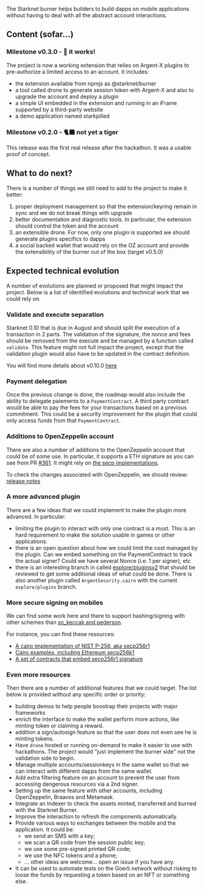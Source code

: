 The Starknet burner helps builders to build dapps on mobile applications
without having to deal with all the abstract account interactions.

## Content (sofar...)

### Milestone v0.3.0 - 🐾 it works!

The project is now a working extension that relies on Argent-X plugins to
pre-authorize a limited access to an account. It includes:

- the extension available from npmjs as @starknet/burner
- a tool called drone to generate session token with Argent-X and also to
  upgrade the account and deploy a plugin
- a simple UI embedded in the extension and running in an iFrame supported
  by a third-party website
- a demo application named starkpilled

### Milestone v0.2.0 - 🐈‍⬛ not yet a tiger

This release was the first real release after the hackathon. It was a
usable proof of concept.

## What to do next?

There is a number of things we still need to add to the project to make it
better:

1. proper deployment management so that the extension/keyring remain in
   sync and we do not break things with upgrade
2. better documentation and diagnostic tools. In particular, the extension
   should control the token and the account
3. an extensible drone. For now, only one plugin is supported we should
   generate plugins specifics to dapps
4. a social backed wallet that would rely on the OZ account and provide the
   extensibility of the burner out of the box (target v0.5.0)

## Expected technical evolution

A number of evolutions are planned or proposed that might impact the project.
Below is a list of identified evolutions and technical work that we could rely
on.

### Validate and execute separation

Starknet 0.10 that is due in August and should split the execution of a
transaction in 2 parts. The validation of the signature, the nonce and fees
should be removed from the execute and be managed by a function called
`validate`. This feature might not full impact the project, except that the
validation plugin would also have to be updated in the contract definition.

You will find more details about v0.10.0
[here](https://starkware.notion.site/StarkNet-0-10-0-4ac978234c384a30a195ce4070461257)

### Payment delegation

Once the previous change is done, the roadmap would also include the
ability to delegate paiements to a `PaymentContract`. A third party contract
would be able to pay the fees for your transactions based on a previous
commitment. This could be a security improvement for the plugin that could
only access funds from that `PaymentContract`.

### Additions to OpenZeppelin account

There are also a number of additions to the OpenZeppelin account that could be
of some use. In particular, it supports a ETH signature as you can see from PR
[#361](https://github.com/OpenZeppelin/cairo-contracts/pull/361). It might rely
on [the secp implementations](https://community.starknet.io/t/is-it-possible-to-use-verify-ecdsa-signature-in-cairo-to-verify-a-web3-js-wallet-ecdsa-signature/338).

To check the changes associated with OpenZeppelin, we should review:
[release notes](https://github.com/OpenZeppelin/cairo-contracts/releases)

### A more advanced plugin

There are a few ideas that we could implement to make the plugin more
advanced. In particular:

- limiting the plugin to interact with only one contract is a must. This is
  an hard requirement to make the solution usable in games or other
  applications.
- there is an open question about how we could limit the cost managed by the
  plugin. Can we embed something on the PaymentContract to track the actual
  signer? Could we have several Nonce (i.e. 1 per signer), etc
- there is an interesting branch in called
  [explore/pluginsv2](https://github.com/CremaFR/argent-contracts-starknet/tree/explore/pluginsv2)
  that should be reviewed to get some additional ideas of what could be done.
  There is also another plugin called `ArgentSecurity.cairo` with the current
  `explore/plugins` branch.

### More secure signing on mobiles

We can find some work here and there to support hashing/signing with other
schemes than [sn_keccak and pederson](https://docs.starknet.io/docs/Hashing/hash-functions/).

For instance, you can find these resources:

- [A cairo implementation of NIST P-256, aka secp256r1](https://github.com/spartucus/nistp256-cairo)
- [Cairo examples, including Ethereum secp256k1](https://github.com/starkware-libs/cairo-examples/tree/master/secp)
- [A set of contracts that embed secp256r1 signature](https://github.com/cartridge-gg/contracts)

### Even more resources

Then there are a number of additional features that we could target. The list
below is provided without any specific order or priority:

- building demos to help people boostrap their projects with major frameworks
- enrich the interface to make the wallet perform more actions, like minting
  token or claiming a reward.
- addition a sign/autosign feature so that the user does not even see he is
  minting tokens.
- Have `drone` hosted or running on-demand to make it easier to use with
  hackathons. The project would "just implement the burner side" not the
  validation side to begin.
- Manage multiple accounts/sessionkeys in the same wallet so that we can
  interact with different dapps from the same wallet.
- Add extra filtering feature on an account to prevent the user from accessing
  dangerous resources via a 2nd signer.
- Setting up the same feature with other accounts, including OpenZeppelin, Braavos
  and Metamask.
- Integrate an Indexer to check the assets minted, transferred and burned with the
  Starknet Burner.
- Improve the interaction to refresh the components automatically.
- Provide various ways to exchanges between the mobile and the application. It
  could be:
  - we send an SMS with a key;
  - we scan a QR code from the session public key;
  - we use some pre-signed printed QR code;
  - we use the NFC tokens and a phone;
  - ... other ideas are welcome... open an issue if you have any.
- It can be used to automate tests on the Goerli network without risking to
  loose the funds by requesting a token based on an NFT or something else.
